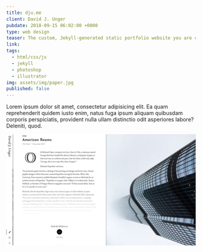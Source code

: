 ```yaml
---
title: dju.me
client: David J. Unger
pubdate: 2018-09-15 06:02:00 +0000 
type: web design
teaser: The custom, Jekyll-generated static portfolio website you are currently perusing 
link: 
tags: 
  - html/css/js
  - jekyll
  - photoshop
  - illustrator
img: assets/img/paper.jpg
published: false
---
```





Lorem ipsum dolor sit amet, consectetur adipisicing elit. Ea quam reprehenderit quidem iusto enim, natus fuga ipsum aliquam quibusdam corporis perspiciatis, provident nulla ullam distinctio odit asperiores labore? Deleniti, quod.


![writing single](/assets/img/dju-american_reams.jpg)